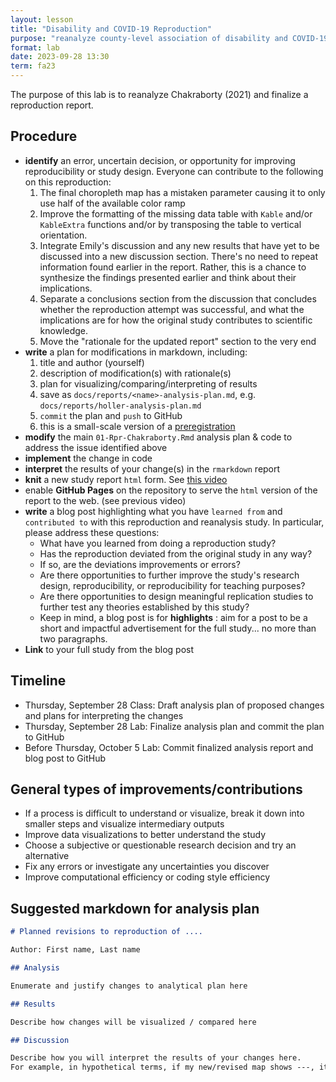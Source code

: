 ```yaml
---
layout: lesson
title: "Disability and COVID-19 Reproduction"
purpose: "reanalyze county-level association of disability and COVID-19"
format: lab
date: 2023-09-28 13:30
term: fa23
---
```


The purpose of this lab is to reanalyze Chakraborty (2021) and finalize a reproduction report.

## Procedure

- **identify** an error, uncertain decision, or opportunity for improving reproducibility or study design. Everyone can contribute to the following on this reproduction:
  1. The final choropleth map has a mistaken parameter causing it to only use half of the available color ramp
  2. Improve the formatting of the missing data table with `Kable` and/or `KableExtra` functions and/or by transposing the table to vertical orientation.
  3. Integrate Emily's discussion and any new results that have yet to be discussed into a new discussion section. There's no need to repeat information found earlier in the report. Rather, this is a chance to synthesize the findings presented earlier and think about their implications.
  4. Separate a conclusions section from the discussion that concludes whether the reproduction attempt was successful, and what the implications are for how the original study contributes to scientific knowledge.
  5. Move the "rationale for the updated report" section to the very end
- **write** a plan for modifications in markdown, including:
  1. title and author (yourself)
  2. description of modification(s) with rationale(s)
  3. plan for visualizing/comparing/interpreting of results
  4. save as `docs/reports/<name>-analysis-plan.md`, e.g. `docs/reports/holler-analysis-plan.md`
  5. `commit` the plan and `push` to GitHub
  6. this is a small-scale version of a [preregistration](https://www.cos.io/initiatives/prereg)
- **modify** the main `01-Rpr-Chakraborty.Rmd` analysis plan & code to address the issue identified above
- **implement** the change in code
- **interpret** the results of your change(s) in the `rmarkdown` report
- **knit** a new study report `html` form. See [this video](https://midd.hosted.panopto.com/Panopto/Pages/Viewer.aspx?id=9cc5514a-2c8a-42b9-a974-b08b01190226)
- enable **GitHub Pages** on the repository to serve the `html` version of the report to the web. (see previous video)
- **write** a blog post highlighting what you have `learned from` and `contributed to` with this reproduction and reanalysis study. In particular, please address these questions:
  - What have you learned from doing a reproduction study?
  - Has the reproduction deviated from the original study in any way?
  - If so, are the deviations improvements or errors?
  - Are there opportunities to further improve the study's research design, reproducibility, or reproducibility for teaching purposes?
  - Are there opportunities to design meaningful replication studies to further test any theories established by this study?
  - Keep in mind, a blog post is for **highlights** : aim for a post to be a short and impactful advertisement for the full study... no more than two paragraphs.
- **Link** to your full study from the blog post   

## Timeline

- Thursday, September 28 Class: Draft analysis plan of proposed changes and plans for interpreting the changes
- Thursday, September 28 Lab: Finalize analysis plan and commit the plan to GitHub
- Before Thursday, October 5 Lab: Commit finalized analysis report and blog post to GitHub

## General types of improvements/contributions

- If a process is difficult to understand or visualize, break it down into smaller steps and visualize intermediary outputs
- Improve data visualizations to better understand the study
- Choose a subjective or questionable research decision and try an alternative
- Fix any errors or investigate any uncertainties you discover
- Improve computational efficiency or coding style efficiency

## Suggested markdown for analysis plan

```markdown
# Planned revisions to reproduction of ....

Author: First name, Last name

## Analysis

Enumerate and justify changes to analytical plan here

## Results

Describe how changes will be visualized / compared here

## Discussion

Describe how you will interpret the results of your changes here.
For example, in hypothetical terms, if my new/revised map shows ---, it will mean that ---.
```
